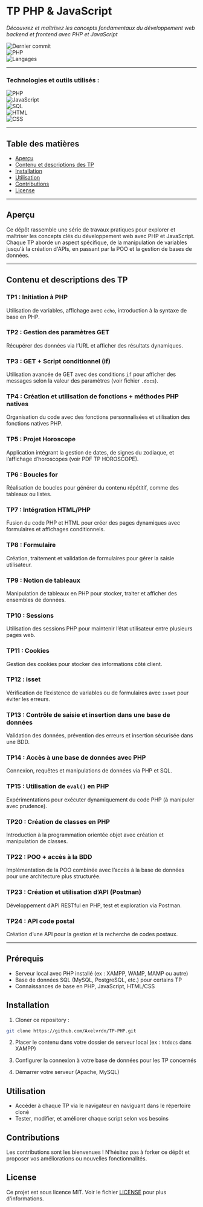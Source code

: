 # **TP PHP & JavaScript**

*Découvrez et maîtrisez les concepts fondamentaux du développement web backend et frontend avec PHP et JavaScript*

![Dernier commit](https://img.shields.io/badge/last%20commit=juin-brightgreen)  
![PHP](https://img.shields.io/badge/php-63.6%25-blue)  
![Langages](https://img.shields.io/badge/languages-5-blue)

---

### **Technologies et outils utilisés :**

![PHP](https://img.shields.io/badge/PHP-PHP-blueviolet)  
![JavaScript](https://img.shields.io/badge/JavaScript-JavaScript-yellow)  
![SQL](https://img.shields.io/badge/SQL-MySQL-blue)  
![HTML](https://img.shields.io/badge/HTML-HTML5-orange)  
![CSS](https://img.shields.io/badge/CSS-CSS-purple)  

---

## **Table des matières**

- [Aperçu](#aperçu)
- [Contenu et descriptions des TP](#contenu-et-descriptions-des-tp)
- [Installation](#installation)
- [Utilisation](#utilisation)
- [Contributions](#contributions)
- [License](#license)

---

## **Aperçu**

Ce dépôt rassemble une série de travaux pratiques pour explorer et maîtriser les concepts clés du développement web avec PHP et JavaScript. Chaque TP aborde un aspect spécifique, de la manipulation de variables jusqu'à la création d'APIs, en passant par la POO et la gestion de bases de données.

---

## **Contenu et descriptions des TP**

### **TP1 : Initiation à PHP**  
Utilisation de variables, affichage avec `echo`, introduction à la syntaxe de base en PHP.

### **TP2 : Gestion des paramètres GET**  
Récupérer des données via l’URL et afficher des résultats dynamiques.

### **TP3 : GET + Script conditionnel (if)**  
Utilisation avancée de GET avec des conditions `if` pour afficher des messages selon la valeur des paramètres (voir fichier `.docs`).

### **TP4 : Création et utilisation de fonctions + méthodes PHP natives**  
Organisation du code avec des fonctions personnalisées et utilisation des fonctions natives PHP.

### **TP5 : Projet Horoscope**  
Application intégrant la gestion de dates, de signes du zodiaque, et l’affichage d’horoscopes (voir PDF TP HOROSCOPE).

### **TP6 : Boucles for**  
Réalisation de boucles pour générer du contenu répétitif, comme des tableaux ou listes.

### **TP7 : Intégration HTML/PHP**  
Fusion du code PHP et HTML pour créer des pages dynamiques avec formulaires et affichages conditionnels.

### **TP8 : Formulaire**  
Création, traitement et validation de formulaires pour gérer la saisie utilisateur.

### **TP9 : Notion de tableaux**  
Manipulation de tableaux en PHP pour stocker, traiter et afficher des ensembles de données.

### **TP10 : Sessions**  
Utilisation des sessions PHP pour maintenir l’état utilisateur entre plusieurs pages web.

### **TP11 : Cookies**  
Gestion des cookies pour stocker des informations côté client.

### **TP12 : isset**  
Vérification de l’existence de variables ou de formulaires avec `isset` pour éviter les erreurs.

### **TP13 : Contrôle de saisie et insertion dans une base de données**  
Validation des données, prévention des erreurs et insertion sécurisée dans une BDD.

### **TP14 : Accès à une base de données avec PHP**  
Connexion, requêtes et manipulations de données via PHP et SQL.

### **TP15 : Utilisation de `eval()` en PHP**  
Expérimentations pour exécuter dynamiquement du code PHP (à manipuler avec prudence).

### **TP20 : Création de classes en PHP**  
Introduction à la programmation orientée objet avec création et manipulation de classes.

### **TP22 : POO + accès à la BDD**  
Implémentation de la POO combinée avec l’accès à la base de données pour une architecture plus structurée.

### **TP23 : Création et utilisation d’API (Postman)**  
Développement d’API RESTful en PHP, test et exploration via Postman.

### **TP24 : API code postal**  
Création d’une API pour la gestion et la recherche de codes postaux.

---

## **Prérequis**

- Serveur local avec PHP installé (ex : XAMPP, WAMP, MAMP ou autre)
- Base de données SQL (MySQL, PostgreSQL, etc.) pour certains TP
- Connaissances de base en PHP, JavaScript, HTML/CSS

## **Installation**

1. Cloner ce repository :

```bash
git clone https://github.com/Axelvrdn/TP-PHP.git
```

2. Placer le contenu dans votre dossier de serveur local (ex : `htdocs` dans XAMPP)

3. Configurer la connexion à votre base de données pour les TP concernés

4. Démarrer votre serveur (Apache, MySQL)

## **Utilisation**

- Accéder à chaque TP via le navigateur en naviguant dans le répertoire cloné
- Tester, modifier, et améliorer chaque script selon vos besoins

## **Contributions**

Les contributions sont les bienvenues ! N’hésitez pas à forker ce dépôt et proposer vos améliorations ou nouvelles fonctionnalités.

## **License**

Ce projet est sous licence MIT. Voir le fichier [LICENSE](LICENSE) pour plus d'informations.
